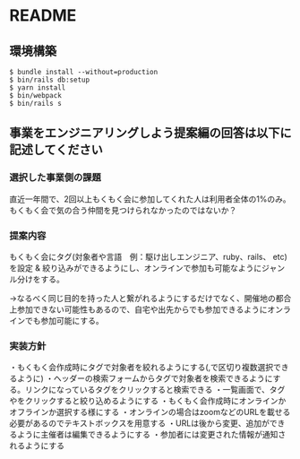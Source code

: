 # README

## 環境構築
```
$ bundle install --without=production
$ bin/rails db:setup
$ yarn install
$ bin/webpack
$ bin/rails s
```

## 事業をエンジニアリングしよう提案編の回答は以下に記述してください
### 選択した事業側の課題

直近一年間で、2回以上もくもく会に参加してくれた人は利用者全体の1%のみ。もくもく会で気の合う仲間を見つけられなかったのではないか？

### 提案内容

もくもく会にタグ(対象者や言語　例：駆け出しエンジニア、ruby、rails、 etc)を設定 & 絞り込みができるようにし、オンラインで参加も可能なようにジャンル分けをする。

→なるべく同じ目的を持った人と繋がれるようにするだけでなく、開催地の都合上参加できない可能性もあるので、自宅や出先からでも参加できるようにオンラインでも参加可能にする。

### 実装方針

・もくもく会作成時にタグで対象者を絞れるようにする(,で区切り複数選択できるように)
・ヘッダーの検索フォームからタグで対象者を検索できるようにする。リンクになっているタグをクリックすると検索できる
・一覧画面で、タグやをクリックすると絞り込めるようにする
・もくもく会作成時にオンラインかオフラインか選択する様にする
・オンラインの場合はzoomなどのURLを載せる必要があるのでテキストボックスを用意する
・URLは後から変更、追加ができるように主催者は編集できるようにする
・参加者には変更された情報が通知されるようにする